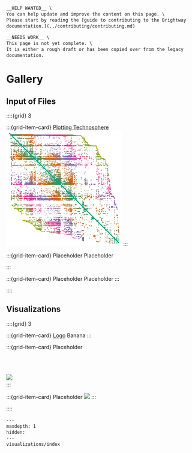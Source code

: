 ```{attention}
__HELP WANTED__ \
You can help update and improve the content on this page. \
Please start by reading the [guide to contributing to the Brightway documentation.](../contributing/contributing.md)
```

```{warning}
__NEEDS WORK__ \
This page is not yet complete. \
It is either a rough draft or has been copied over from the legacy documentation.
```

# Gallery

## Input of Files

::::{grid} 3

:::{grid-item-card}  [Plotting Technosphere](visualizations/graph_technosphere)
<img src="visualizations/graph_technosphere_thumbnail.png" class="sd-pt-5 sd-pb-5">
:::

:::{grid-item-card}  Placeholder
Placeholder

:::

:::{grid-item-card}  Placeholder
Placeholder
:::

::::

## Visualizations

::::{grid} 3

:::{grid-item-card} [Logo](visualizations/graph_technosphere)
Banana
:::

:::{grid-item-card} Placeholder
<div style="padding-top: 50px">
  <img src="logo.png">
</div>
:::

:::{grid-item-card} Placeholder
<img src="logo.png" class="sd-pt-5 sd-pb-5">
:::

::::


```{toctree}
---
maxdepth: 1
hidden:
---
visualizations/index
```
